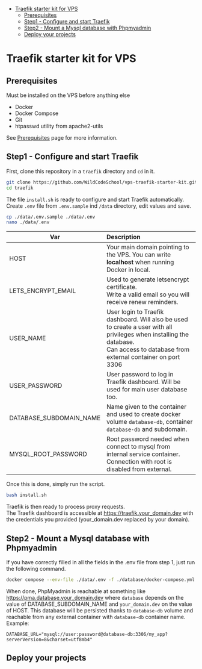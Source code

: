<!-- TOC -->

* [Traefik starter kit for VPS](#traefik-starter-kit-for-vps)
    * [Prerequisites](#prerequisites)
    * [Step1 - Configure and start Traefik](#step1---configure-and-start-traefik)
    * [Step2 - Mount a Mysql database with Phpmyadmin](#step2---mount-a-mysql-database-with-phpmyadmin)
    * [Deploy your projects](#deploy-your-projects)

<!-- TOC -->

# Traefik starter kit for VPS

## Prerequisites

Must be installed on the VPS before anything else

- Docker
- Docker Compose
- Git
- htpasswd utility from apache2-utils

See [Prerequisites](PREREQUISITES.md) page for more information.

## Step1 - Configure and start Traefik

First, clone this repository in a `traefik` directory and `cd` in it.

```bash
git clone https://github.com/WildCodeSchool/vps-traefik-starter-kit.git traefik
cd traefik
```

The file `install.sh` is ready to configure and start Traefik automatically.
Create `.env` file from `.env.sample` ind `/data` directory, edit values and save.

```bash
cp ./data/.env.sample ./data/.env
nano ./data/.env
```

| Var                     | Description                                                                                                                                                                            |
|-------------------------|:---------------------------------------------------------------------------------------------------------------------------------------------------------------------------------------|
| HOST                    | Your main domain pointing to the VPS. You can write __localhost__ when running Docker in local.                                                                                        |
| LETS_ENCRYPT_EMAIL      | Used to generate letsencrypt certificate. <br/> Write a valid email so you will receive renew reminders.                                                                               |
| USER_NAME               | User login to Traefik dashboard. Will also be used to create a user with all privileges when installing the database. <br/>Can access to database from external container on port 3306 |
| USER_PASSWORD           | User password to log in Traefik dashboard. Will be used for main user database too.                                                                                                    |
| DATABASE_SUBDOMAIN_NAME | Name given to the container and used to create docker volume `database-db`, container `database-db` and subdomain.                                                                     |
| MYSQL_ROOT_PASSWORD     | Root password needed when connect to mysql from internal service container. <br/>Connection with root is disabled from external.                                                       |

Once this is done, simply run the script.
```bash
bash install.sh
```

Traefik is then ready to process proxy requests.  
The Traefik dashboard is accessible at https://traefik.your_domain.dev with the credentials you provided (your_domain.dev replaced by your domain).

## Step2 - Mount a Mysql database with Phpmyadmin

If you have correctly filled in all the fields in the .env file from step 1, just run the following command.

```bash
docker compose --env-file ./data/.env -f ./database/docker-compose.yml up -d
```

When done, PhpMyadmin is reachable at something like https://pma.database.your_domain.dev where `database` depends on
the value of DATABASE_SUBDOMAIN_NAME and `your_domain.dev` on the value of HOST.
This database will be persisted thanks to `database-db` volume and reachable from any external container
with `database-db` container name.  
Example:

```dotenv
DATABASE_URL="mysql://user:password@database-db:3306/my_app?serverVersion=8&charset=utf8mb4"
```

## Deploy your projects

